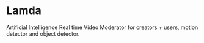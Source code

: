# Lamda
Artificial Intelligence Real time Video Moderator for creators + users, motion detector and object detector.
